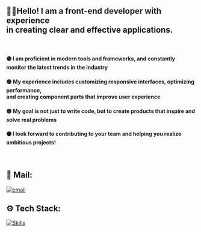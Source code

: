 ## 🙋‍♂️Hello! I am a front-end developer with experience <br>in creating clear and effective applications.
<br>

#### 🟣 I am proficient in modern tools and frameworks, and constantly monitor the latest trends in the industry <br>

#### 🟢 My experience includes customizing responsive interfaces, optimizing performance, <br> and creating component parts that improve user experience <br>

#### 🟡 My goal is not just to write code, but to create products that inspire and solve real problems

#### 🟠 I look forward to contributing to your team and helping you realize ambitious projects!

<br>

## 📨 Mail:
[![email](https://img.shields.io/badge/Email-D14836?logo=gmail&logoColor=white)](mailto:nmensky@gmail.com)

## ⚙️ Tech Stack:
[![Skills](https://skillicons.dev/icons?i=html,css,js,react,ts,git,nodejs,webpack,vite)](https://skillicons.dev)

